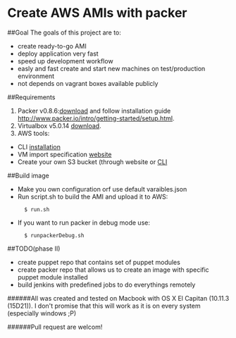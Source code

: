 Create AWS AMIs with packer
=============


##Goal
The goals of this project are to:
+ create ready-to-go AMI
+ deploy application very fast
+ speed up development workflow
+ easly and fast create and start new machines on test/production environment
+ not depends on vagrant boxes available publicly


##Requirements
1. Packer v0.8.6:[download](http://www.packer.io/downloads.html) and follow installation guide http://www.packer.io/intro/getting-started/setup.html.
2. Virtualbox v5.0.14 [download](https://www.virtualbox.org/wiki/Downloads).
3. AWS tools:
  + CLI [installation](http://docs.aws.amazon.com/cli/latest/userguide/installing.html)
  + VM import specification [website](http://docs.aws.amazon.com/AWSEC2/latest/UserGuide/VMImportPrerequisites.html)
  + Create your own S3 bucket (through website or [CLI](http://docs.aws.amazon.com/cli/latest/reference/s3api/create-bucket.htm)


##Build image
+ Make you own configuration orf use default varaibles.json
+ Run script.sh to build the AMI and upload it to AWS:
  ```
    $ run.sh
  ```
+ If you want to run packer in debug mode use:
  ```
    $ runpackerDebug.sh
  ```



##TODO(phase II)
+ create puppet repo that contains set of puppet modules
+ create packer repo that allows us to create an image with specific puppet module installed
+ build jenkins with predefined jobs to do everythings remotely




######All was created and tested on Macbook with OS X El Capitan (10.11.3 (15D21)). I don't promise that this will work as it is on every system (especially windows ;P)


######Pull request are welcom!


